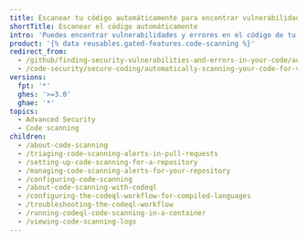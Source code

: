 ```yaml
---
title: Escanear tu código automáticamente para encontrar vulnerabilidades y errores
shortTitle: Escanear el código automáticamente
intro: 'Puedes encontrar vulnerabilidades y errores en el código de tu proyecto en {% data variables.product.prodname_dotcom %}.'
product: '{% data reusables.gated-features.code-scanning %}'
redirect_from:
  - /github/finding-security-vulnerabilities-and-errors-in-your-code/automatically-scanning-your-code-for-vulnerabilities-and-errors
  - /code-security/secure-coding/automatically-scanning-your-code-for-vulnerabilities-and-errors
versions:
  fpt: '*'
  ghes: '>=3.0'
  ghae: '*'
topics:
  - Advanced Security
  - Code scanning
children:
  - /about-code-scanning
  - /triaging-code-scanning-alerts-in-pull-requests
  - /setting-up-code-scanning-for-a-repository
  - /managing-code-scanning-alerts-for-your-repository
  - /configuring-code-scanning
  - /about-code-scanning-with-codeql
  - /configuring-the-codeql-workflow-for-compiled-languages
  - /troubleshooting-the-codeql-workflow
  - /running-codeql-code-scanning-in-a-container
  - /viewing-code-scanning-logs
---
```


<!--For this article in earlier GHES versions, see /content/github/finding-security-vulnerabilities-and-errors-in-your-code-->
